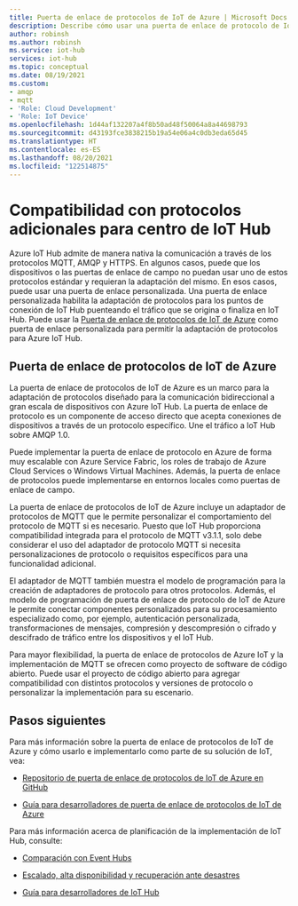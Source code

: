 ```yaml
---
title: Puerta de enlace de protocolos de IoT de Azure | Microsoft Docs
description: Describe cómo usar una puerta de enlace de protocolo de IoT de Azure para extender el protocolo y las funcionalidades de IoT Hub para permitir que los dispositivos se conecten al centro que usa los protocolos no compatibles con IoT de forma nativa.
author: robinsh
ms.author: robinsh
ms.service: iot-hub
services: iot-hub
ms.topic: conceptual
ms.date: 08/19/2021
ms.custom:
- amqp
- mqtt
- 'Role: Cloud Development'
- 'Role: IoT Device'
ms.openlocfilehash: 1d44af132207a4f8b50ad48f50064a8a44698793
ms.sourcegitcommit: d43193fce3838215b19a54e06a4c0db3eda65d45
ms.translationtype: HT
ms.contentlocale: es-ES
ms.lasthandoff: 08/20/2021
ms.locfileid: "122514875"
---
```

# <a name="support-additional-protocols-for-iot-hub"></a>Compatibilidad con protocolos adicionales para centro de IoT Hub

Azure IoT Hub admite de manera nativa la comunicación a través de los protocolos MQTT, AMQP y HTTPS. En algunos casos, puede que los dispositivos o las puertas de enlace de campo no puedan usar uno de estos protocolos estándar y requieran la adaptación del mismo. En esos casos, puede usar una puerta de enlace personalizada. Una puerta de enlace personalizada habilita la adaptación de protocolos para los puntos de conexión de IoT Hub puenteando el tráfico que se origina o finaliza en IoT Hub. Puede usar la [Puerta de enlace de protocolos de IoT de Azure](https://github.com/Azure/azure-iot-protocol-gateway/blob/master/README.md) como puerta de enlace personalizada para permitir la adaptación de protocolos para Azure IoT Hub.

## <a name="azure-iot-protocol-gateway"></a>Puerta de enlace de protocolos de IoT de Azure

La puerta de enlace de protocolos de IoT de Azure es un marco para la adaptación de protocolos diseñado para la comunicación bidireccional a gran escala de dispositivos con Azure IoT Hub. La puerta de enlace de protocolo es un componente de acceso directo que acepta conexiones de dispositivos a través de un protocolo específico. Une el tráfico a IoT Hub sobre AMQP 1.0.

Puede implementar la puerta de enlace de protocolo en Azure de forma muy escalable con Azure Service Fabric, los roles de trabajo de Azure Cloud Services o Windows Virtual Machines. Además, la puerta de enlace de protocolos puede implementarse en entornos locales como puertas de enlace de campo.

La puerta de enlace de protocolos de IoT de Azure incluye un adaptador de protocolos de MQTT que le permite personalizar el comportamiento del protocolo de MQTT si es necesario. Puesto que IoT Hub proporciona compatibilidad integrada para el protocolo de MQTT v3.1.1, solo debe considerar el uso del adaptador de protocolo MQTT si necesita personalizaciones de protocolo o requisitos específicos para una funcionalidad adicional.

El adaptador de MQTT también muestra el modelo de programación para la creación de adaptadores de protocolo para otros protocolos. Además, el modelo de programación de puerta de enlace de protocolo de IoT de Azure le permite conectar componentes personalizados para su procesamiento especializado como, por ejemplo, autenticación personalizada, transformaciones de mensajes, compresión y descompresión o cifrado y descifrado de tráfico entre los dispositivos y el IoT Hub.

Para mayor flexibilidad, la puerta de enlace de protocolos de Azure IoT y la implementación de MQTT se ofrecen como proyecto de software de código abierto. Puede usar el proyecto de código abierto para agregar compatibilidad con distintos protocolos y versiones de protocolo o personalizar la implementación para su escenario. 

## <a name="next-steps"></a>Pasos siguientes

Para más información sobre la puerta de enlace de protocolos de IoT de Azure y cómo usarlo e implementarlo como parte de su solución de IoT, vea:

* [Repositorio de puerta de enlace de protocolos de IoT de Azure en GitHub](https://github.com/Azure/azure-iot-protocol-gateway/blob/master/README.md)

* [Guía para desarrolladores de puerta de enlace de protocolos de IoT de Azure](https://github.com/Azure/azure-iot-protocol-gateway/blob/master/docs/DeveloperGuide.md)

Para más información acerca de planificación de la implementación de IoT Hub, consulte:

* [Comparación con Event Hubs](iot-hub-compare-event-hubs.md)

* [Escalado, alta disponibilidad y recuperación ante desastres](iot-hub-scaling.md)

* [Guía para desarrolladores de IoT Hub](iot-hub-devguide.md)